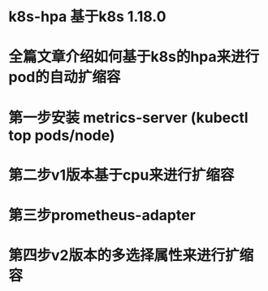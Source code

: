 # k8s-hpa 基于k8s 1.18.0
# 全篇文章介绍如何基于k8s的hpa来进行pod的自动扩缩容
# 第一步安装 metrics-server (kubectl top pods/node)
# 第二步v1版本基于cpu来进行扩缩容
# 第三步prometheus-adapter 
# 第四步v2版本的多选择属性来进行扩缩容
